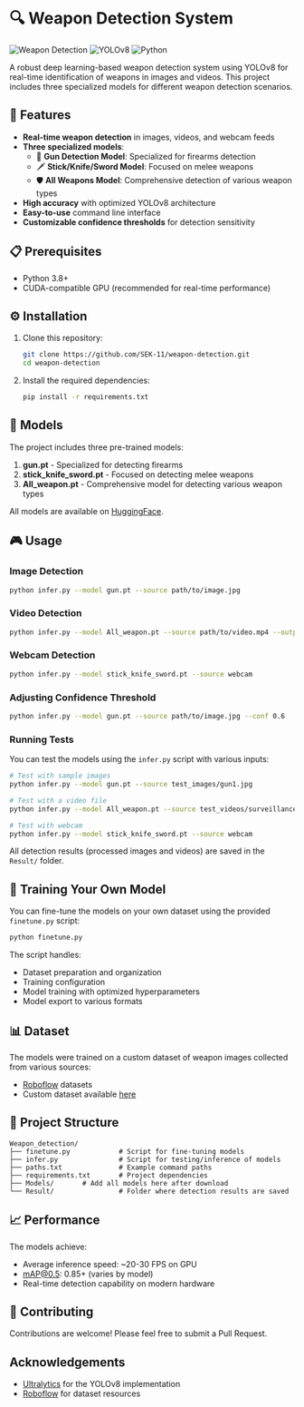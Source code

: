 # 🔍 Weapon Detection System

![Weapon Detection](https://img.shields.io/badge/AI-Weapon%20Detection-red)
![YOLOv8](https://img.shields.io/badge/Model-YOLOv8-blue)
![Python](https://img.shields.io/badge/Python-3.8%2B-green)


A robust deep learning-based weapon detection system using YOLOv8 for real-time identification of weapons in images and videos. This project includes three specialized models for different weapon detection scenarios.

## 🚀 Features

- **Real-time weapon detection** in images, videos, and webcam feeds
- **Three specialized models**:
  - 🔫 **Gun Detection Model**: Specialized for firearms detection
  - 🗡️ **Stick/Knife/Sword Model**: Focused on melee weapons
  - 🛡️ **All Weapons Model**: Comprehensive detection of various weapon types
- **High accuracy** with optimized YOLOv8 architecture
- **Easy-to-use** command line interface
- **Customizable confidence thresholds** for detection sensitivity

## 📋 Prerequisites

- Python 3.8+
- CUDA-compatible GPU (recommended for real-time performance)

## ⚙️ Installation

1. Clone this repository:
   ```bash
   git clone https://github.com/SEK-11/weapon-detection.git
   cd weapon-detection
   ```

2. Install the required dependencies:
   ```bash
   pip install -r requirements.txt
   ```

## 🔧 Models

The project includes three pre-trained models:

1. **gun.pt** - Specialized for detecting firearms
2. **stick_knife_sword.pt** - Focused on detecting melee weapons
3. **All_weapon.pt** - Comprehensive model for detecting various weapon types

All models are available on [HuggingFace](https://huggingface.co/Shantanukadam/weapon_detection/tree/main).

## 🎮 Usage

### Image Detection

```bash
python infer.py --model gun.pt --source path/to/image.jpg
```

### Video Detection

```bash
python infer.py --model All_weapon.pt --source path/to/video.mp4 --output results.mp4
```

### Webcam Detection

```bash
python infer.py --model stick_knife_sword.pt --source webcam
```

### Adjusting Confidence Threshold

```bash
python infer.py --model gun.pt --source path/to/image.jpg --conf 0.6
```

### Running Tests

You can test the models using the `infer.py` script with various inputs:

```bash
# Test with sample images
python infer.py --model gun.pt --source test_images/gun1.jpg

# Test with a video file
python infer.py --model All_weapon.pt --source test_videos/surveillance.mp4 --output Result/detection_result.mp4

# Test with webcam
python infer.py --model stick_knife_sword.pt --source webcam
```

All detection results (processed images and videos) are saved in the `Result/` folder.

## 🔄 Training Your Own Model

You can fine-tune the models on your own dataset using the provided `finetune.py` script:

```bash
python finetune.py
```

The script handles:
- Dataset preparation and organization
- Training configuration
- Model training with optimized hyperparameters
- Model export to various formats

## 📊 Dataset

The models were trained on a custom dataset of weapon images collected from various sources:
- [Roboflow](https://roboflow.com) datasets
- Custom dataset available [here](https://drive.google.com/drive/folders/179q_MNjx0ipzybhdjpQTxVu3IbI-5lWl)

## 📁 Project Structure

```
Weapon_detection/
├── finetune.py            # Script for fine-tuning models
├── infer.py               # Script for testing/inference of models
├── paths.txt              # Example command paths
├── requirements.txt       # Project dependencies
├── Models/       # Add all models here after download
└── Result/                # Folder where detection results are saved
```

## 📈 Performance

The models achieve:
- Average inference speed: ~20-30 FPS on GPU
- mAP@0.5: 0.85+ (varies by model)
- Real-time detection capability on modern hardware

## 🤝 Contributing

Contributions are welcome! Please feel free to submit a Pull Request.


##  Acknowledgements

- [Ultralytics](https://github.com/ultralytics/ultralytics) for the YOLOv8 implementation
- [Roboflow](https://roboflow.com) for dataset resources

